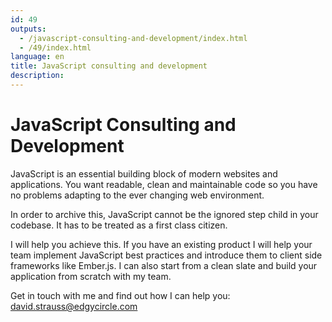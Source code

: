 ```yaml
---
id: 49
outputs:
  - /javascript-consulting-and-development/index.html
  - /49/index.html
language: en
title: JavaScript consulting and development
description:
---
```


<h1>JavaScript Consulting and Development</h1>

<p>JavaScript is an essential building block of modern websites and applications. You want readable, clean and maintainable code so you have no problems adapting to the ever changing web environment.</p>

<p>In order to archive this, JavaScript cannot be the ignored step child in your codebase. It has to be treated as a first class citizen.</p>

<p>I will help you achieve this. If you have an existing product I will help your team implement JavaScript best practices and introduce them to client side frameworks like Ember.js. I can also start from a clean slate and build your application from scratch with my team.</p>

<p>Get in touch with me and find out how I can help you: <a href="mailto:david.strauss@edgycircle.com">david.strauss@edgycircle.com</a></p>
